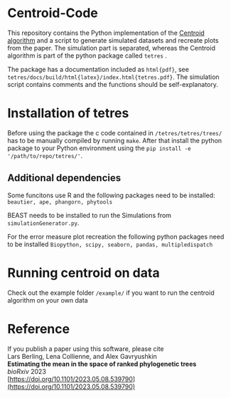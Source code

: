 # Centroid-Code

This repository contains the Python implementation of the [Centroid algorithm](https://doi.org/10.1101/2023.05.08.539790) and a script to generate simulated datasets and recreate plots from the paper.
The simulation part is separated, whereas the Centroid algorithm is part of the python package called `tetres` .

The package has a documentation included as `html{pdf}`, see `tetres/docs/build/html{latex}/index.html{tetres.pdf}`. 
The simulation script contains comments and the functions should be self-explanatory.


# Installation of tetres

Before using the package the c code contained in `/tetres/tetres/trees/` has to be manually compiled by running `make`.
After that install the python package to your Python environment using the `pip install -e '/path/to/repo/tetres/'`.

## Additional dependencies

Some funcitons use R and the following packages need to be installed:
`
beautier,
ape,
phangorn,
phytools
`

BEAST needs to be installed to run the Simulations from `simulationGenerator.py`.

For the error measure plot recreation the following python packages need to be installed
`
Biopython,
scipy,
seaborn,
pandas,
multipledispatch
`


# Running centroid on data

Check out the example folder `/example/` if you want to run the centroid algorithm on your own data


# Reference

If you publish a paper using this software, please cite<br>
Lars Berling, Lena Collienne, and Alex Gavryushkin<br>
**Estimating the mean in the space of ranked phylogenetic trees**<br>
*bioRxiv* 2023<br>
[https://doi.org/10.1101/2023.05.08.539790](https://doi.org/10.1101/2023.05.08.539790) 
